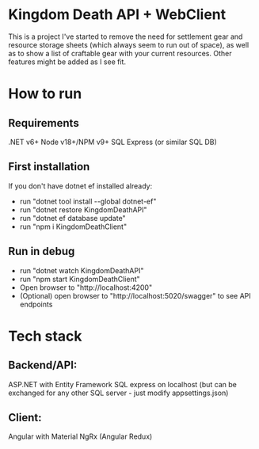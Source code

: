 # Kingdom Death API + WebClient

This is a project I've started to remove the need for settlement gear and resource storage sheets (which always seem to run out of space), as well as to show a list of craftable gear with your current resources.
Other features might be added as I see fit.

# How to run
## Requirements
.NET v6+
Node v18+/NPM v9+
SQL Express (or similar SQL DB)
## First installation
If you don't have dotnet ef installed already:
* run "dotnet tool install --global dotnet-ef"
* run "dotnet restore KingdomDeathAPI"
* run "dotnet ef database update"
* run "npm i KingdomDeathClient"

## Run in debug
* run "dotnet watch KingdomDeathAPI"
* run "npm start KingdomDeathClient"
* Open browser to "http://localhost:4200"
* (Optional) open browser to "http://localhost:5020/swagger" to see API endpoints

# Tech stack
## Backend/API:
ASP.NET with Entity Framework
SQL express on localhost (but can be exchanged for any other SQL server - just modify appsettings.json)

## Client:
Angular with Material
NgRx (Angular Redux)
